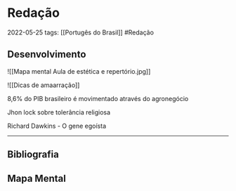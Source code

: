 # Redação
2022-05-25
tags: [[Portugês do Brasil]] #Redação 

## Desenvolvimento

![[Mapa mental Aula de estética e repertório.jpg]]

![[Dicas de amaarração]]

8,6% do PIB brasileiro é movimentado através do agronegócio 

Jhon lock sobre tolerância religiosa

Richard Dawkins - O gene egoísta 

-----------------------------------------------
## Bibliografia
## Mapa Mental